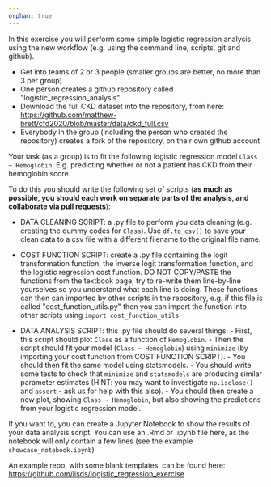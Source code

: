 ```yaml
---
orphan: true
---
```


In this exercise you will perform some simple logistic regression analysis using
the new workflow (e.g. using the command line, scripts, git and github).

- Get into teams of 2 or 3 people (smaller groups are better, no more than 3
  per group)
- One person creates a github repository called "logistic_regression_analysis"
- Download the full CKD dataset into the repository, from here: https://github.com/matthew-brett/cfd2020/blob/master/data/ckd_full.csv
- Everybody in the group (including the person who created the repository)
  creates a fork of the repository, on their own github account

Your task (as a group) is to fit the following logistic regression model
`Class ~ Hemoglobin`. E.g. predicting whether or not a patient has CKD from
their hemoglobin score.

To do this you should write the following set of scripts (**as much as possible,
you should each work on separate parts of the analysis, and collaborate via
pull requests**):

- DATA CLEANING SCRIPT: a .py file to perform you data cleaning (e.g. creating
  the dummy codes for `Class`). Use `df.to_csv()` to save your clean data to
  a csv file with a different filename to the original file name.

- COST FUNCTION SCRIPT: create a .py file containing the logit transformation
 function, the inverse logit transformation function, and the logistic regression
 cost function. DO NOT COPY/PASTE the functions from the textbook page, try to
 re-write them line-by-line yourselves so you understand what each line is doing.
 These functions can then can imported by other scripts in the repository, e.g.
 if this file is called "cost_function_utils.py" then you can import the
function into other scripts using `import cost_function_utils`

- DATA ANALYSIS SCRIPT: this .py file should do several things:
        - First, this script should plot `Class` as a function of `Hemoglobin`. 
        - Then the script should fit your model (`Class ~ Hemoglobin`) using
         `minimize` (by importing your cost function from COST FUNCTION SCRIPT). 
        - You should then fit the same model using statsmodels.
        - You should write some tests to check that `minimize` and `statsmodels`
          are producing similar parameter estimates (HINT: you may want to investigate
         `np.isclose()` and `assert` - ask us for help with this also).
        - You should then create a new plot, showing `Class ~ Hemoglobin`, but 
        also showing the predictions from your logistic regression model.

If you want to, you can create a Jupyter Notebook to show the results of your
data analysis script. You can use an .Rmd or .ipynb file here, as the notebook
will only contain a few lines (see the example `showcase_notebook.ipynb`)

An example repo, with some blank templates, can be found here: https://github.com/lisds/logistic_regression_exercise
